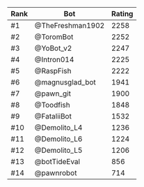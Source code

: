Rank|Bot|Rating
---|---|---
#1|@TheFreshman1902|2258
#2|@ToromBot|2252
#3|@YoBot_v2|2247
#4|@Intron014|2225
#5|@RaspFish|2222
#6|@magnusglad_bot|1941
#7|@pawn_git|1900
#8|@Toodfish|1848
#9|@FataliiBot|1532
#10|@Demolito_L4|1236
#11|@Demolito_L6|1224
#12|@Demolito_L5|1206
#13|@botTideEval|856
#14|@pawnrobot|714

